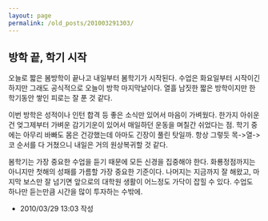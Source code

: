 ```yaml
---
layout: page
permalink: /old_posts/201003291303/
---
```


## 방학 끝, 학기 시작

오늘로 짧은 봄방학이 끝나고 내일부터 봄학기가 시작된다. 수업은 화요일부터 시작이긴 하지만 그래도 공식적으로 오늘이 방학 마지막날이다. 열흘 남짓한 짧은 방학이지만 한학기동안 쌓인 피로는 잘 푼 것 같다.

이번 방학은 성적이나 인턴 합격 등 좋은 소식만 있어서 마음이 가벼웠다. 한가지 아쉬운 건 엊그제부터 가벼운 감기기운이 있어서 매일하던 운동을 며칠간 쉬었다는 점. 학기 중에는 아무리 바빠도 몸은 건강했는데 아마도 긴장이 풀린 탓일까. 항상 그렇듯 목->열->코 순서를 다 거쳤으니 내일은 거의 원상복귀할 것 같다.

봄학기는 가장 중요한 수업을 듣기 때문에 모든 신경을 집중해야 한다. 화룡정점까지는 아니지만 첫해의 성패를 가름할 가장 중요한 기준이다. 나머지는 지금까지 잘 해왔고, 마지막 보스만 잘 넘기면 앞으로의 대학원 생활이 어느정도 가닥이 잡힐 수 있다. 수업도 하나만 듣는만큼 시간을 많이 투자하는 수밖에.





- 2010/03/29 13:03 작성